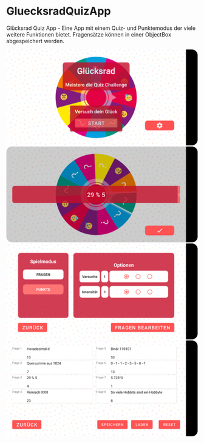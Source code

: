 # GluecksradQuizApp
Glücksrad Quiz App - Eine App mit einem Quiz- und Punktemodus der viele weitere Funktionen bietet. Fragensätze können in einer ObjectBox abgespeichert werden.

<img src="images/gluecksrad_01.png">
<img src="images/gluecksrad_02.png">
<img src="images/gluecksrad_03.png">
<img src="images/gluecksrad_04.png">
